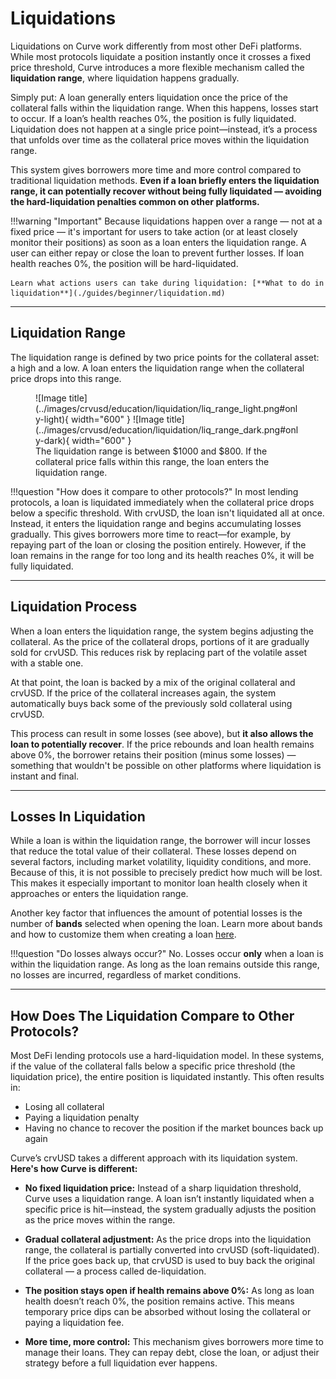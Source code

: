 <h1>Liquidations</h1>

Liquidations on Curve work differently from most other DeFi platforms. While most protocols liquidate a position instantly once it crosses a fixed price threshold, Curve introduces a more flexible mechanism called the **liquidation range**, where liquidation happens gradually.

Simply put: A loan generally enters liquidation once the price of the collateral falls within the liquidation range. When this happens, losses start to occur. If a loan’s health reaches 0%, the position is fully liquidated. Liquidation does not happen at a single price point—instead, it’s a process that unfolds over time as the collateral price moves within the liquidation range.

This system gives borrowers more time and more control compared to traditional liquidation methods.
**Even if a loan briefly enters the liquidation range, it can potentially recover without being fully liquidated — avoiding the hard-liquidation penalties common on other platforms.**

!!!warning "Important"
    Because liquidations happen over a range — not at a fixed price — it's important for users to take action (or at least closely monitor their positions) as soon as a loan enters the liquidation range. A user can either repay or close the loan to prevent further losses. If loan health reaches 0%, the position will be hard-liquidated.

    Learn what actions users can take during liquidation: [**What to do in liquidation**](./guides/beginner/liquidation.md)

---

## **Liquidation Range**

The liquidation range is defined by two price points for the collateral asset: a high and a low. A loan enters the liquidation range when the collateral price drops into this range.

<figure markdown="span">
    ![Image title](../images/crvusd/education/liquidation/liq_range_light.png#only-light){ width="600" }
    ![Image title](../images/crvusd/education/liquidation/liq_range_dark.png#only-dark){ width="600" }
<figcaption>The liquidation range is between $1000 and $800. If the collateral price falls within this range, the loan enters the liquidation range.</figcaption>
</figure>

!!!question "How does it compare to other protocols?"
    In most lending protocols, a loan is liquidated immediately when the collateral price drops below a specific threshold. With crvUSD, the loan isn't liquidated all at once. Instead, it enters the liquidation range and begins accumulating losses gradually. This gives borrowers more time to react—for example, by repaying part of the loan or closing the position entirely. However, if the loan remains in the range for too long and its health reaches 0%, it will be fully liquidated.

---

## **Liquidation Process**

When a loan enters the liquidation range, the system begins adjusting the collateral. As the price of the collateral drops, portions of it are gradually sold for crvUSD. This reduces risk by replacing part of the volatile asset with a stable one.

At that point, the loan is backed by a mix of the original collateral and crvUSD. If the price of the collateral increases again, the system automatically buys back some of the previously sold collateral using crvUSD.

This process can result in some losses (see above), but **it also allows the loan to potentially recover**. If the price rebounds and loan health remains above 0%, the borrower retains their position (minus some losses) — something that wouldn't be possible on other platforms where liquidation is instant and final.

---

## **Losses In Liquidation**

While a loan is within the liquidation range, the borrower will incur losses that reduce the total value of their collateral. These losses depend on several factors, including market volatility, liquidity conditions, and more. Because of this, it is not possible to precisely predict how much will be lost. This makes it especially important to monitor loan health closely when it approaches or enters the liquidation range.

Another key factor that influences the amount of potential losses is the number of **bands** selected when opening the loan. Learn more about bands and how to customize them when creating a loan [here](./guides/intermediate/custom-bands.md).

!!!question "Do losses always occur?"
    No. Losses occur **only** when a loan is within the liquidation range. As long as the loan remains outside this range, no losses are incurred, regardless of market conditions.

---

## **How Does The Liquidation Compare to Other Protocols?**

Most DeFi lending protocols use a hard-liquidation model. In these systems, if the value of the collateral falls below a specific price threshold (the liquidation price), the entire position is liquidated instantly. This often results in:

- Losing all collateral
- Paying a liquidation penalty
- Having no chance to recover the position if the market bounces back up again

Curve’s crvUSD takes a different approach with its liquidation system. **Here's how Curve is different:**

- **No fixed liquidation price:** Instead of a sharp liquidation threshold, Curve uses a liquidation range. A loan isn’t instantly liquidated when a specific price is hit—instead, the system gradually adjusts the position as the price moves within the range.

- **Gradual collateral adjustment:** As the price drops into the liquidation range, the collateral is partially converted into crvUSD (soft-liquidated). If the price goes back up, that crvUSD is used to buy back the original collateral — a process called de-liquidation.

- **The position stays open if health remains above 0%:** As long as loan health doesn’t reach 0%, the position remains active. This means temporary price dips can be absorbed without losing the collateral or paying a liquidation fee.

- **More time, more control:** This mechanism gives borrowers more time to manage their loans. They can repay debt, close the loan, or adjust their strategy before a full liquidation ever happens.
